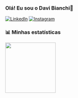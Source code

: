 
### Olá! Eu sou o Davi Bianchi👋

[![Linkedln](https://img.shields.io/badge/LinkedIn-0077B5?style=for-the-badge&logo=linkedin&logoColor=white)](https://www.linkedin.com/in/davi-bianchi-ayres-656783356/)
[![Instagram](https://img.shields.io/badge/Instagram-E4405F?style=for-the-badge&logo=instagram&logoColor=white
)](https://www.instagram.com/davi_bianchiayres/)


<h3 align=>📊 Minhas estatísticas</h3>
<p align=>
  <img 
    height="160" 
    src="https://github-readme-stats.vercel.app/api/top-langs/?username=Davibianchi01&theme=tokyonight&layout=compact&custom_title=Linguagens&langs_count=9" 
  />
</p>



